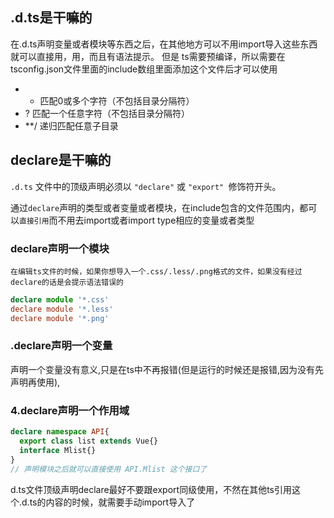 ## .d.ts是干嘛的
在.d.ts声明变量或者模块等东西之后，在其他地方可以不用import导入这些东西就可以直接用，用，而且有语法提示。
但是 ts需要预编译，所以需要在tsconfig.json文件里面的include数组里面添加这个文件后才可以使用
- * 匹配0或多个字符（不包括目录分隔符）
- ? 匹配一个任意字符（不包括目录分隔符）
- **/ 递归匹配任意子目录

## declare是干嘛的
`.d.ts` 文件中的顶级声明必须以 `"declare"` 或 `"export" `修饰符开头。

通过`declare`声明的类型或者变量或者模块，在include包含的文件范围内，都可以`直接引用`而不用去import或者import type相应的变量或者类型

### declare声明一个模块
`在编辑ts文件的时候，如果你想导入一个.css/.less/.png格式的文件，如果没有经过declare的话是会提示语法错误的`
```typescript
declare module '*.css'
declare module '*.less'
declare module '*.png'
```

### .declare声明一个变量
声明一个变量没有意义,只是在ts中不再报错(但是运行的时候还是报错,因为没有先声明再使用),
### 4.declare声明一个作用域
```typescript
declare namespace API{
  export class list extends Vue{}
  interface Mlist{}
}
// 声明模块之后就可以直接使用 API.Mlist 这个接口了
```
d.ts文件顶级声明declare最好不要跟export同级使用，不然在其他ts引用这个.d.ts的内容的时候，就需要手动import导入了
